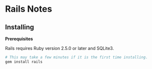 # Rails Notes


## Installing

**Prerequisites**

Rails requires Ruby version 2.5.0 or later and SQLite3.

```sh
# This may take a few minutes if it is the first time installing.
gem install rails
```
